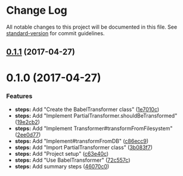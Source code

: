 # Change Log

All notable changes to this project will be documented in this file. See [standard-version](https://github.com/conventional-changelog/standard-version) for commit guidelines.

<a name="0.1.1"></a>
## [0.1.1](https://github.com/atSCM/tutorial-custom-transformer/compare/v0.1.0...v0.1.1) (2017-04-27)



<a name="0.1.0"></a>
# 0.1.0 (2017-04-27)


### Features

* **steps:** Add "Create the BabelTransformer class" ([1e7010c](https://github.com/atSCM/tutorial-custom-transformer/commit/1e7010c))
* **steps:** Add "Implement PartialTransformer.shouldBeTransformed" ([19e2cb2](https://github.com/atSCM/tutorial-custom-transformer/commit/19e2cb2))
* **steps:** Add "Implement Transformer#transformFromFilesystem" ([2ee0d77](https://github.com/atSCM/tutorial-custom-transformer/commit/2ee0d77))
* **steps:** Add "Implement#transformFromDB" ([c86ecc9](https://github.com/atSCM/tutorial-custom-transformer/commit/c86ecc9))
* **steps:** Add "Import PartialTransformer class" ([3b083f7](https://github.com/atSCM/tutorial-custom-transformer/commit/3b083f7))
* **steps:** Add "Project setup" ([c63e40c](https://github.com/atSCM/tutorial-custom-transformer/commit/c63e40c))
* **steps:** Add "Use BabelTransformer" ([72c557c](https://github.com/atSCM/tutorial-custom-transformer/commit/72c557c))
* **steps:** Add summary steps ([46070c0](https://github.com/atSCM/tutorial-custom-transformer/commit/46070c0))
